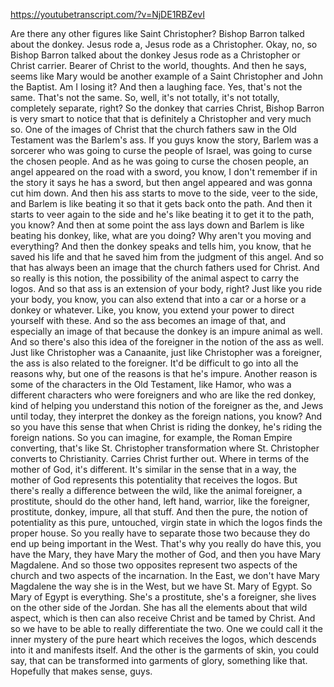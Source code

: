 https://youtubetranscript.com/?v=NjDE1RBZevI

 Are there any other figures like Saint Christopher? Bishop Barron talked about the donkey. Jesus rode a, Jesus rode as a Christopher. Okay, no, so Bishop Barron talked about the donkey Jesus rode as a Christopher or Christ carrier. Bearer of Christ to the world, thoughts. And then he says, seems like Mary would be another example of a Saint Christopher and John the Baptist. Am I losing it? And then a laughing face. Yes, that's not the same. That's not the same. So, well, it's not totally, it's not totally, completely separate, right? So the donkey that carries Christ, Bishop Barron is very smart to notice that that is definitely a Christopher and very much so. One of the images of Christ that the church fathers saw in the Old Testament was the Barlem's ass. If you guys know the story, Barlem was a sorcerer who was going to curse the people of Israel, was going to curse the chosen people. And as he was going to curse the chosen people, an angel appeared on the road with a sword, you know, I don't remember if in the story it says he has a sword, but then angel appeared and was gonna cut him down. And then his ass starts to move to the side, veer to the side, and Barlem is like beating it so that it gets back onto the path. And then it starts to veer again to the side and he's like beating it to get it to the path, you know? And then at some point the ass lays down and Barlem is like beating his donkey, like, what are you doing? Why aren't you moving and everything? And then the donkey speaks and tells him, you know, that he saved his life and that he saved him from the judgment of this angel. And so that has always been an image that the church fathers used for Christ. And so really is this notion, the possibility of the animal aspect to carry the logos. And so that ass is an extension of your body, right? Just like you ride your body, you know, you can also extend that into a car or a horse or a donkey or whatever. Like, you know, you extend your power to direct yourself with these. And so the ass becomes an image of that, and especially an image of that because the donkey is an impure animal as well. And so there's also this idea of the foreigner in the notion of the ass as well. Just like Christopher was a Canaanite, just like Christopher was a foreigner, the ass is also related to the foreigner. It'd be difficult to go into all the reasons why, but one of the reasons is that he's impure. Another reason is some of the characters in the Old Testament, like Hamor, who was a different characters who were foreigners and who are like the red donkey, kind of helping you understand this notion of the foreigner as the, and Jews until today, they interpret the donkey as the foreign nations, you know? And so you have this sense that when Christ is riding the donkey, he's riding the foreign nations. So you can imagine, for example, the Roman Empire converting, that's like St. Christopher transformation where St. Christopher converts to Christianity. Carries Christ further out. Where in terms of the mother of God, it's different. It's similar in the sense that in a way, the mother of God represents this potentiality that receives the logos. But there's really a difference between the wild, like the animal foreigner, a prostitute, should do the other hand, left hand, warrior, like the foreigner, prostitute, donkey, impure, all that stuff. And then the pure, the notion of potentiality as this pure, untouched, virgin state in which the logos finds the proper house. So you really have to separate those two because they do end up being important in the West. That's why you really do have this, you have the Mary, they have Mary the mother of God, and then you have Mary Magdalene. And so those two opposites represent two aspects of the church and two aspects of the incarnation. In the East, we don't have Mary Magdalene the way she is in the West, but we have St. Mary of Egypt. So Mary of Egypt is everything. She's a prostitute, she's a foreigner, she lives on the other side of the Jordan. She has all the elements about that wild aspect, which is then can also receive Christ and be tamed by Christ. And so we have to be able to really differentiate the two. One we could call it the inner mystery of the pure heart which receives the logos, which descends into it and manifests itself. And the other is the garments of skin, you could say, that can be transformed into garments of glory, something like that. Hopefully that makes sense, guys.